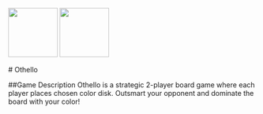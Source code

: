 <p float="left">
  <img src="https://i.imgur.com/8iHKRqR.png" width="100" />
  <img src="https://i.imgur.com/gzVUFhb.png" width="100" /> 
</p>
# Othello

##Game Description
Othello is a strategic 2-player board game where each player places chosen color disk.
Outsmart your opponent and dominate the board with your color!

